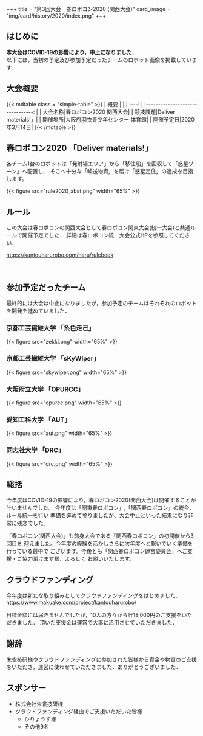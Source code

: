 +++
title = "第3回大会　春ロボコン2020 (関西大会)"
card_image =  "img/card/history/2020/index.png"
+++
## はじめに
**本大会はCOVID-19の影響により，中止になりました．**  
以下には，当初の予定及び参加予定だったチームのロボット画像を掲載しています．

## 大会概要

{{< mdtable class = "simple-table" >}}
| 概要 |  |
| :---: | :--------------------------------: |
| 大会名称|春ロボコン2020 関西大会|
| 競技課題|Deliver materials!」|
| 開催場所|大阪府羽衣青少年センター 体育館|
| 開催予定日|2020年3月14日|
{{< /mdtable >}}


## 春ロボコン2020 「Deliver materials!」   

各チーム1台のロボットは「発射場エリア」から「移住船」を回収して「惑星ゾーン」へ配置し、
そこへ十分な「輸送物資」を届け「惑星定住」の達成を目指します。

{{< figure src="rule2020_abst.png" width="65%" >}}
 
## ルール

この大会は春ロボコンの関西大会として春ロボコン関東大会(統一大会)と共通ルールで開催予定でした．
詳細は春ロボコン統一大会公式HPを参照してください．

https://kantouharurobo.com/haru/rulebook  

<br>

## 参加予定だったチーム
最終的には大会は中止になりましたが，参加予定のチームはそれぞれのロボットを開発を進めていました．

### 京都工芸繊維大学 「糸色走己」
{{< figure src="zekki.png" width="65%" >}}
### 京都工芸繊維大学 「sKyWIper」
{{< figure src="skywiper.png" width="65%" >}}
### 大阪府立大学 「OPURCC」	 
{{< figure src="opurcc.png" width="65%" >}}
### 愛知工科大学 「AUT」	    
{{< figure src="aut.png" width="65%" >}}
### 同志社大学 「DRC」
{{< figure src="drc.png" width="65%" >}}

## 総括

今年度はCOVID-19の影響により，春ロボコン2020(関西大会)は開催することが叶いませんでした。
今年度は「関東春ロボコン」,「関西春ロボコン」の統合、ルール統一を行い
準備を進めて参りましたが、大会中止といった結果になり非常に残念でした。

「春ロボコン(関西大会)」も前身大会である「関西春ロボコン」の初開催から3回目を
迎えました。今年度の経験を活かしさらに次年度へと繋いでいく準備を行っている最中で
ございます。今後とも「関西春ロボコン運営委員会」へご支援・ご協力頂けます様、よろしく
お願いいたします。

## クラウドファンディング
今年度は新たな取り組みとしてクラウドファンディングをはじめました．
https://www.makuake.com/project/kantouharurobo/

目標金額には届きませんでしたが，10人の方々から計18,000円のご支援をいただきました．
頂いた支援金は運営で大事に活用させていただきました．
## 謝辞
朱雀技研様やクラウドファンディングに参加された皆様から資金や物資のご支援をいただき，運営に使わせていただきました．ありがとうございました．

## スポンサー
- 株式会社朱雀技研様
- クラウドファンディング経由でご支援いただいた皆様
    - ひりょうず様
    - その他9名